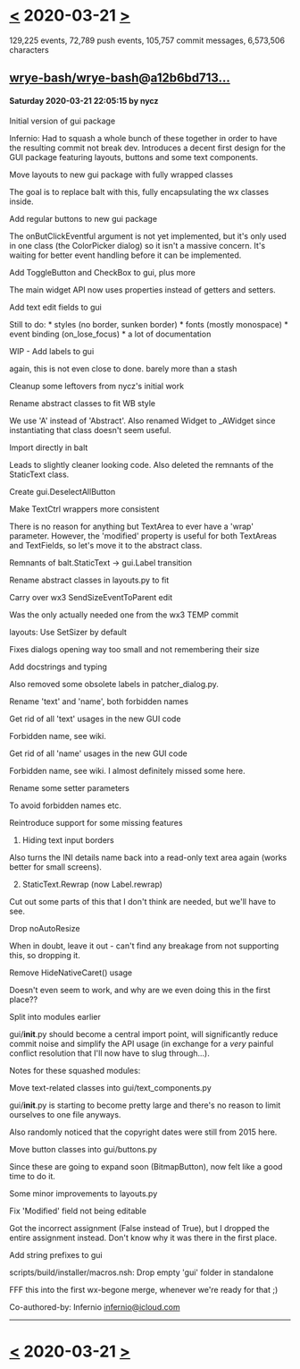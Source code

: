 # [<](2020-03-20.md) 2020-03-21 [>](2020-03-22.md)

129,225 events, 72,789 push events, 105,757 commit messages, 6,573,506 characters


## [wrye-bash/wrye-bash](https://github.com/wrye-bash/wrye-bash)@[a12b6bd713...](https://github.com/wrye-bash/wrye-bash/commit/a12b6bd713b3010cd8db78cfd52a08ff535f6e56)
#### Saturday 2020-03-21 22:05:15 by nycz

Initial version of gui package

Infernio: Had to squash a whole bunch of these together in order to have
the resulting commit not break dev. Introduces a decent first design for
the GUI package featuring layouts, buttons and some text components.

Move layouts to new gui package with fully wrapped classes

The goal is to replace balt with this, fully encapsulating the wx
classes inside.

Add regular buttons to new gui package

The onButClickEventful argument is not yet implemented, but it's only
used in one class (the ColorPicker dialog) so it isn't a massive concern.
It's waiting for better event handling before it can be implemented.

Add ToggleButton and CheckBox to gui, plus more

The main widget API now uses properties instead of getters and setters.

Add text edit fields to gui

Still to do:
    * styles (no border, sunken border)
    * fonts (mostly monospace)
    * event binding (on_lose_focus)
    * a lot of documentation

WIP - Add labels to gui

again, this is not even close to done. barely more than a stash

Cleanup some leftovers from nycz's initial work

Rename abstract classes to fit WB style

We use 'A' instead of 'Abstract'. Also renamed Widget to _AWidget since
instantiating that class doesn't seem useful.

Import directly in balt

Leads to slightly cleaner looking code. Also deleted the remnants of the
StaticText class.

Create gui.DeselectAllButton

Make TextCtrl wrappers more consistent

There is no reason for anything but TextArea to ever have a 'wrap'
parameter. However, the 'modified' property is useful for both TextAreas
and TextFields, so let's move it to the abstract class.

Remnants of balt.StaticText -> gui.Label transition

Rename abstract classes in layouts.py to fit

Carry over wx3 SendSizeEventToParent edit

Was the only actually needed one from the wx3 TEMP commit

layouts: Use SetSizer by default

Fixes dialogs opening way too small and not remembering their size

Add docstrings and typing

Also removed some obsolete labels in patcher_dialog.py.

Rename 'text' and 'name', both forbidden names

Get rid of all 'text' usages in the new GUI code

Forbidden name, see wiki.

Get rid of all 'name' usages in the new GUI code

Forbidden name, see wiki. I almost definitely missed some here.

Rename some setter parameters

To avoid forbidden names etc.

Reintroduce support for some missing features

1. Hiding text input borders

Also turns the INI details name back into a read-only text area again
(works better for small screens).

2. StaticText.Rewrap (now Label.rewrap)

Cut out some parts of this that I don't think are needed, but we'll have
to see.

Drop noAutoResize

When in doubt, leave it out - can't find any breakage from not
supporting this, so dropping it.

Remove HideNativeCaret() usage

Doesn't even seem to work, and why are we even doing this in the first
place??

Split into modules earlier

gui/__init__.py should become a central import point, will significantly
reduce commit noise and simplify the API usage (in exchange for a *very*
painful conflict resolution that I'll now have to slug through...).

Notes for these squashed modules:

Move text-related classes into gui/text_components.py

gui/__init__.py is starting to become pretty large and there's no reason
to limit ourselves to one file anyways.

Also randomly noticed that the copyright dates were still from 2015
here.

Move button classes into gui/buttons.py

Since these are going to expand soon (BitmapButton), now felt like a
good time to do it.

Some minor improvements to layouts.py

Fix 'Modified' field not being editable

Got the incorrect assignment (False instead of True), but I dropped the
entire assignment instead. Don't know why it was there in the first
place.

Add string prefixes to gui

scripts/build/installer/macros.nsh:
Drop empty 'gui' folder in standalone

FFF this into the first wx-begone merge, whenever we're ready for
that ;)

Co-authored-by: Infernio <infernio@icloud.com>

---

# [<](2020-03-20.md) 2020-03-21 [>](2020-03-22.md)

